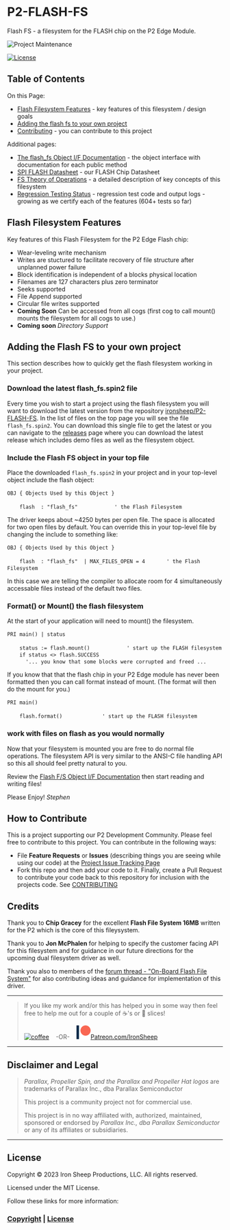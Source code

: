 # P2-FLASH-FS
Flash FS - a filesystem for the FLASH chip on the P2 Edge Module.

![Project Maintenance][maintenance-shield]

[![License][license-shield]](LICENSE)

## Table of Contents

On this Page:

- [Flash Filesystem Features](#flash-filesystem-features) - key features of this filesystem / design goals
- [Adding the flash fs to your own project](#adding-the-flash-fs-to-your-own-project)
- [Contributing](#how-to-contribute) - you can contribute to this project

Additional pages:

- [The flash_fs Object I/F Documentation](flash_fs.txt) - the object interface with documentation for each public method
- [SPI FLASH Datasheet](./DOCs/W25Q128JV-210823.pdf) - our FLASH Chip Datasheet
- [FS Theory of Operations](THEOPS.md) - a detailed description of key concepts of this filesystem
- [Regression Testing Status](./RegresssionTests) - regression test code and output logs - growing as we certify each of the features (604+ tests so far)

## Flash Filesystem Features

Key features of this Flash Filesystem for the P2 Edge Flash chip:

- Wear-leveling write mechanism
- Writes are stuctured to facilitate recovery  of file structure after unplanned power failure
- Block identification is independent of a blocks physical location
- Filenames are 127 characters plus zero terminator
- Seeks supported
- File Append supported
- Circular file writes supported 
- **Coming Soon** Can be accessed from all cogs (first cog to call mount() mounts the filesystem for all cogs to use.)
- **Coming soon** *Directory Support* 

## Adding the Flash FS to your own project

This section describes how to quickly get the flash filesystem working in your project.

### Download the latest flash_fs.spin2 file

Every time you wish to start a project using the flash filesystem you will want to download the latest version from the repository [ironsheep/P2-FLASH-FS](https://github.com/ironsheep/P2-FLASH-FS). In the list of files on the top page you will see the file `flash_fs.spin2`. You can download this single file to get the latest or you can navigate to the [releases](https://github.com/ironsheep/P2-FLASH-FS/releases) page where you can download the latest release which includes demo files as well as the filesystem object.

### Include the Flash FS object in your top file

Place the downloaded `flash_fs.spin2` in your project and in your top-level object include the flash object:

```spin2
OBJ { Objects Used by this Object }

    flash  : "flash_fs"	           ' the Flash Filesystem
```

The driver keeps about ~4250 bytes per open file. The space is allocated for two open files by default.  You can override this in your top-level file by changing the include to something like:

```spin2
OBJ { Objects Used by this Object }

    flash  : "flash_fs"	 | MAX_FILES_OPEN = 4       ' the Flash Filesystem
```

In this case we are telling the compiler to allocate room for 4 simultaneously accessable files instead of the default two files.

### Format() or Mount() the flash filesystem

At the start of your application will need to mount() the filesystem.  

```spin2
PRI main() | status

    status := flash.mount()	           ' start up the FLASH filesystem
    if status <> flash.SUCCESS
      '... you know that some blocks were corrupted and freed ...
```

If you know that that the flash chip in your P2 Edge module has never been formatted then you can call format instead of mount. (The format will then do the mount for you.)

```spin2
PRI main()

    flash.format()	           ' start up the FLASH filesystem
```


### work with files on flash as you would normally

Now that your filesystem is mounted you are free to do normal file operations. The filesystem API is very similar to the ANSI-C file handling API so this all should feel pretty natural to you.

Review the [Flash F/S Object I/F Documentation](flash_fs.txt) then start reading and writing files!

Please Enjoy!
*Stephen*

## How to Contribute

This is a project supporting our P2 Development Community. Please feel free to contribute to this project. You can contribute in the following ways:

- File **Feature Requests** or **Issues** (describing things you are seeing while using our code) at the [Project Issue Tracking Page](https://github.com/ironsheep/P2-FLASH-FS/issues)
- Fork this repo and then add your code to it. Finally, create a Pull Request to contribute your code back to this repository for inclusion with the projects code. See [CONTRIBUTING](CONTRIBUTING.md)

## Credits

Thank you to **Chip Gracey** for the excellent **Flash File System 16MB** written for the P2 which is the core of this fileysystem.

Thank you to **Jon McPhalen** for helping to specify the customer facing API for this filesystem and for guidance in our future directions for the upcoming dual filesystem driver as well.

Thank you also to members of the [forum thread - "On-Board Flash File System"](https://forums.parallax.com/discussion/175470/on-board-flash-file-system#latest) for also contributing ideas and guidance for implementation of this driver.

---

> If you like my work and/or this has helped you in some way then feel free to help me out for a couple of :coffee:'s or :pizza: slices!
>
> [![coffee](https://www.buymeacoffee.com/assets/img/custom_images/black_img.png)](https://www.buymeacoffee.com/ironsheep) &nbsp;&nbsp; -OR- &nbsp;&nbsp; [![Patreon](./DOCs/images/patreon.png)](https://www.patreon.com/IronSheep?fan_landing=true)[Patreon.com/IronSheep](https://www.patreon.com/IronSheep?fan_landing=true)

---

## Disclaimer and Legal

> *Parallax, Propeller Spin, and the Parallax and Propeller Hat logos* are trademarks of Parallax Inc., dba Parallax Semiconductor
>
> This project is a community project not for commercial use.
>
> This project is in no way affiliated with, authorized, maintained, sponsored or endorsed by *Parallax Inc., dba Parallax Semiconductor* or any of its affiliates or subsidiaries.

---

## License

Copyright © 2023 Iron Sheep Productions, LLC. All rights reserved.

Licensed under the MIT License.

Follow these links for more information:

### [Copyright](copyright) | [License](LICENSE)

[maintenance-shield]: https://img.shields.io/badge/maintainer-stephen%40ironsheep%2ebiz-blue.svg?style=for-the-badge

[license-shield]: https://camo.githubusercontent.com/bc04f96d911ea5f6e3b00e44fc0731ea74c8e1e9/68747470733a2f2f696d672e736869656c64732e696f2f6769746875622f6c6963656e73652f69616e74726963682f746578742d646976696465722d726f772e7376673f7374796c653d666f722d7468652d6261646765
